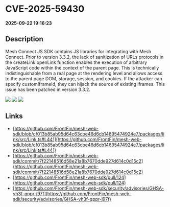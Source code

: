 # CVE-2025-59430

**2025-09-22 19:16:23**

## Description
Mesh Connect JS SDK contains JS libraries for integrating with Mesh Connect. Prior to version 3.3.2, the lack of sanitization of URLs protocols in the createLink.openLink function enables the execution of arbitrary JavaScript code within the context of the parent page. This is technically indistinguishable from a real page at the rendering level and allows access to the parent page DOM, storage, session, and cookies. If the attacker can specify customIframeId, they can hijack the source of existing iframes. This issue has been patched in version 3.3.2.

![](https://img.shields.io/static/v1?label=Score&message=8.2&color=red)
![](https://img.shields.io/static/v1?label=Severity&message=HIGH&color=red)
![](https://img.shields.io/static/v1?label=CWE&message=XSS&color=green)

## Links
- [https://github.com/FrontFin/mesh-web-sdk/blob/cf013b85ab95d64c63cbe46d6cb14695474924e7/packages/link/src/Link.ts#L441](https://github.com/FrontFin/mesh-web-sdk/blob/cf013b85ab95d64c63cbe46d6cb14695474924e7/packages/link/src/Link.ts#L441)
- [https://github.com/FrontFin/mesh-web-sdk/commit/7f22148516d58e21a8b7670dde927d614c0d15c2](https://github.com/FrontFin/mesh-web-sdk/commit/7f22148516d58e21a8b7670dde927d614c0d15c2)
- [https://github.com/FrontFin/mesh-web-sdk/pull/124](https://github.com/FrontFin/mesh-web-sdk/pull/124)
- [https://github.com/FrontFin/mesh-web-sdk/security/advisories/GHSA-vh3f-qppr-j97f](https://github.com/FrontFin/mesh-web-sdk/security/advisories/GHSA-vh3f-qppr-j97f)
